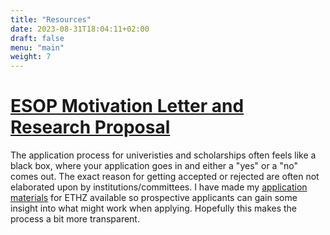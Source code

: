 ```yaml
---
title: "Resources"
date: 2023-08-31T18:04:11+02:00
draft: false 
menu: "main"
weight: 7
---
```

# [ESOP Motivation Letter and Research Proposal](/my-website/static/files/eth_esop_material.pdf)
The application process for univeristies and scholarships often feels like a black box, where your application goes in and either a "yes" or a "no" comes out. The exact reason for getting accepted or rejected are often not elaborated upon by institutions/committees. I have made my [application materials](/my-website/static/files/eth_esop_material.pdf) for ETHZ available so prospective applicants can gain some insight into what might work when applying. Hopefully this makes the process a bit more transparent. 
